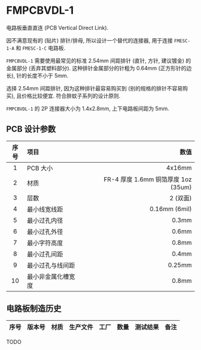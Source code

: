 # FMPCBVDL-1
电路板垂直直连 (PCB Vertical Direct Link).

因不满意现有的 (贴片) 排针/排母, 所以设计一个替代的连接器, 用于连接 `FMESC-1-A` 和 `FMESC-1-C` 电路板.

`FMPCBVDL-1` 需要使用最常见的标准 2.54mm 间距排针 (直针, 方针, 建议镀金) 的金属部分 (丢弃其塑料部分).
这种排针金属部分的针粗为 0.64mm (正方形针的边长), 针的长度不小于 5mm.

选择 2.54mm 间距排针, 因为这种排针最容易购买到 (别的规格的排针不容易购买), 且价格比较便宜.
符合胖蚊子系列的设计原则.

`FMPCBVDL-1` 的 2P 连接器大小为 1.4x2.8mm, 上下电路板间距为 5mm.


## PCB 设计参数

| 序号 | 项目 | 数值 |
| :--: | :-- | ---: |
| 1 | PCB 大小 | 4x16mm |
| 2 | 材质 | FR-4 厚度 1.6mm 铜箔厚度 1oz (35um) |
| 3 | 层数 | 2 (双面) |
| 4 | 最小线宽线距 | 0.16mm (6mil) |
| 5 | 最小过孔内径 | 0.3mm |
| 6 | 最小过孔外径 | 0.6mm |
| 7 | 最小字符高度 | 0.8mm |
| 8 | 最小过孔间距 | 0.4mm |
| 9 | 最小过孔与线间距 | 0.25mm |
| 10 | 最小非金属化槽宽度 | 0.8mm |


## 电路板制造历史

| 序号 | 版本号 | 材质 | 生产文件 | 工厂 | 数量 | 测试结果 | 备注 |
| :--: | :---- | :--- | :-----: | :--: | --: | :------ | :--- |

TODO
